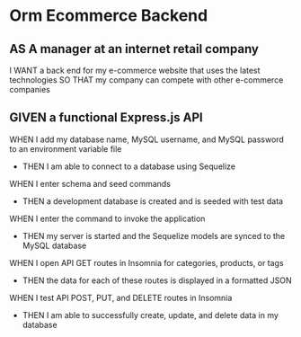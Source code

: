# Orm Ecommerce Backend

## AS A manager at an internet retail company

I WANT a back end for my e-commerce website that uses the latest technologies
SO THAT my company can compete with other e-commerce companies

## GIVEN a functional Express.js API

WHEN I add my database name, MySQL username, and MySQL password to an environment variable file
- THEN I am able to connect to a database using Sequelize

WHEN I enter schema and seed commands
- THEN a development database is created and is seeded with test data

WHEN I enter the command to invoke the application
- THEN my server is started and the Sequelize models are synced to the MySQL database

WHEN I open API GET routes in Insomnia for categories, products, or tags
- THEN the data for each of these routes is displayed in a formatted JSON

WHEN I test API POST, PUT, and DELETE routes in Insomnia
- THEN I am able to successfully create, update, and delete data in my database